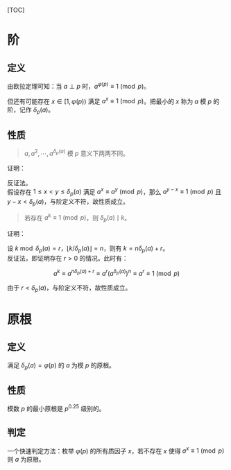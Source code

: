 [TOC]

# 阶

## 定义

由欧拉定理可知：当 $a \perp p$ 时，$a^{\varphi (p)} \equiv 1 \pmod p$。  

但还有可能存在 $x \in [1, \varphi (p))$ 满足 $a ^ x \equiv 1 \pmod p$。把最小的 $x$ 称为 $a$ 模 $p$ 的阶，记作 $\delta_p (a)$。

## 性质

> $a, a^2, \cdots, a^{\delta_p (a)}$ 模 $p$ 意义下两两不同。

证明：

反证法。  
假设存在 $1 \leq x < y \leq \delta_p (a)$ 满足 $a^x \equiv a^y \pmod p$，那么 $a^{y - x} \equiv 1 \pmod p$ 且 $y - x < \delta_p (a)$，与阶定义不符，故性质成立。

> 若存在 $a^k \equiv 1 \pmod p$，则 $\delta_p (a) \mid k$。

证明：

设 $k \bmod \delta_p (a) = r，\lfloor k / \delta_p (a) \rfloor = n$，则有 $k = n\delta_p (a) + r$。  
反证法，即证明存在 $r > 0$ 的情况。此时有：

$$
a^k \equiv a^{n\delta_p (a) + r} \equiv a^r(a^{\delta_p (a)})^n \equiv a^r \equiv 1 \pmod p
$$

由于 $r < \delta_p (a)$，与阶定义不符，故性质成立。

# 原根

## 定义

满足 $\delta_p (a) = \varphi (p)$ 的 $a$ 为模 $p$ 的原根。

## 性质

模数 $p$ 的最小原根是 $p^{0.25}$ 级别的。

## 判定

一个快速判定方法：枚举 $\varphi(p)$ 的所有质因子 $x$，若不存在 $x$ 使得 $a^x \equiv 1 \pmod p$ 则 $a$ 为原根。